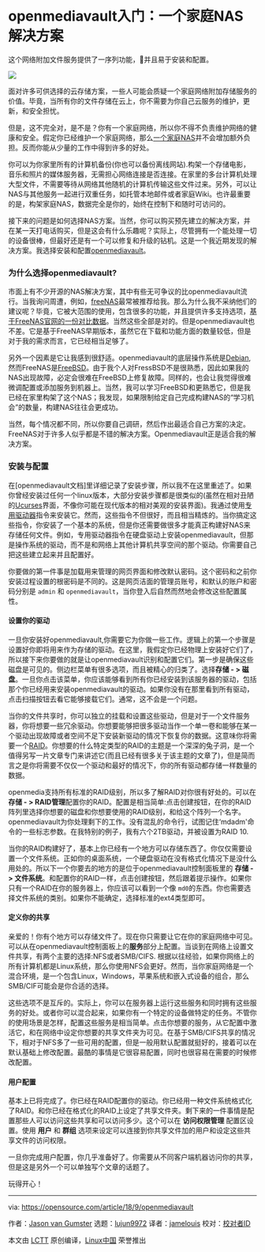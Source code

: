 openmediavault入门：一个家庭NAS解决方案
======
这个网络附加文件服务提供了一序列功能，并且易于安装和配置。

![](https://opensource.com/sites/default/files/styles/image-full-size/public/lead-images/bus-cloud.png?itok=vz0PIDDS)

面对许多可供选择的云存储方案，一些人可能会质疑一个家庭网络附加存储服务的价值。毕竟，当所有你的文件存储在云上，你不需要为你自己云服务的维护，更新，和安全担忧。

但是，这不完全对，是不是？你有一个家庭网络，所以你不得不负责维护网络的健康和安全。假定你已经维护一个家庭网络，那么[一个家庭NAS][1]并不会增加额外负担。反而你能从少量的工作中得到许多的好处。

你可以为你家里所有的计算机备份(你也可以备份离线网站).构架一个存储电影，音乐和照片的媒体服务器，无需担心网络连接是否连接。在家里的多台计算机处理大型文件，不需要等待从网络其他随机的计算机传输这些文件过来。另外，可以让NAS与其他服务一起进行双重任务，如托管本地邮件或者家庭Wiki。也许最重要的是，构架家庭NAS，数据完全是你的，始终在控制下和随时可访问的。

接下来的问题是如何选择NAS方案。当然，你可以购买预先建立的解决方案，并在某一天打电话购买，但是这会有什么乐趣呢？实际上，尽管拥有一个能处理一切的设备很棒，但最好还是有一个可以修复和升级的钻机。这是一个我近期发现的解决方案。我选择安装和配置[openmediavault][2]。

### 为什么选择openmediavault?

市面上有不少开源的NAS解决方案，其中有些无可争议的比openmediavault流行。当我询问周遭，例如，[freeNAS][3]最常被推荐给我。那么为什么我不采纳他们的建议呢？毕竟，它被大范围的使用，包含很多的功能，并且提供许多支持选项，[基于FreeNAS官网的一份对比数据][4]。当然这些全部是对的。但是openmediavault也不差。它是基于FreeNAS早期版本，虽然它在下载和功能方面的数量较低，但是对于我的需求而言，它已经相当足够了。

另外一个因素是它让我感到很舒适。openmediavault的底层操作系统是[Debian][5],然而FreeNAS是[FreeBSD][6]。由于我个人对FressBSD不是很熟悉，因此如果我的NAS出现故障，必定会很难在FreeBSD上修复故障。同样的，也会让我觉得很难微调配置或添加服务到机器上。当然，我可以学习FreeBSD和更熟悉它，但是我已经在家里构架了这个NAS；我发现，如果限制给定自己完成构建NAS的“学习机会”的数量，构建NAS往往会更成功。

当然，每个情况都不同，所以你要自己调研，然后作出最适合自己方案的决定。FreeNAS对于许多人似乎都是不错的解决方案。Openmediavault正是适合我的解决方案。

### 安装与配置

在[openmediavault文档]里详细记录了安装步骤，所以我不在这里重述了。如果你曾经安装过任何一个linux版本，大部分安装步骤都是很类似的(虽然在相对丑陋的[Ucurses][9]界面，不像你可能在现代版本的相对美观的安装界面)。我通过使用[专用驱动器][9]指令来安装它。然而，这些指令不但很好，而且相当精炼的。当你搞定这些指令，你安装了一个基本的系统，但是你还需要做很多才能真正构建好NAS来存储任何文件。例如，专用驱动器指令在硬盘驱动上安装openmediavault，但那是操作系统的驱动，而不是和网络上其他计算机共享空间的那个驱动。你需要自己把这些建立起来并且配置好。

你要做的第一件事是加载用来管理的网页界面和修改默认密码。这个密码和之前你安装过程设置的根密码是不同的。这是网页洁面的管理员账号，和默认的账户和密码分别是 `admin` 和 `openmediavault`，当你登入后自然而然地会修改这些配置属性。

#### 设置你的驱动

一旦你安装好openmediavault,你需要它为你做一些工作。逻辑上的第一个步骤是设置好你即将用来作为存储的驱动。在这里，我假定你已经物理上安装好它们了，所以接下来你要做的就是让openmediavault识别和配置它们。第一步是确保这些磁盘是可见的。侧边栏菜单有很多选项，而且被精心的归类了。选择**存储 - > 磁盘**。一旦你点击该菜单，你应该能够看到所有你已经安装到该服务器的驱动，包括那个你已经用来安装openmediavault的驱动。如果你没有在那里看到所有驱动，点击扫描按钮去看它能够接载它们。通常，这不会是一个问题。

当你的文件共享时，你可以独立的挂载和设置这些驱动，但是对于一个文件服务器，你将想要一些冗余驱动。你想要能够把很多驱动当作一个单一卷和能够在某一个驱动出现故障或者空间不足下安装新驱动的情况下恢复你的数据。这意味你将需要一个[RAID][10]。你想要的什么特定类型的RAID的主题是一个深深的兔子洞，是一个值得另写一片文章专门来讲述它(而且已经有很多关于该主题的文章了)，但是简而言之是你将需要不仅仅一个驱动和最好的情况下，你的所有驱动都存储一样数量的数据。

openmedia支持所有标准的RAID级别，所以多了解RAID对你很有好处的。可以在**存储 - > RAID管理**配置你的RAID。配置是相当简单:点击创建按钮，在你的RAID阵列里选择你想要的磁盘和你想要使用的RAID级别，和给这个阵列一个名字。openmediavault为你处理剩下的工作。没有混乱的命令行，试图记住‘mdadm'命令的一些标志参数。在我特别的例子，我有六个2TB驱动，并被设置为RAID 10.

当你的RAID构建好了，基本上你已经有一个地方可以存储东西了。你仅仅需要设置一个文件系统。正如你的桌面系统，一个硬盘驱动在没有格式化情况下是没什么用处的。所以下一个你要去的地方的是位于openmediavault控制面板里的 **存储 - > 文件系统**。和配置你的RAID一样，点击创建按钮，然后跟着提示操作。如果你只有一个RAID在你的服务器上，你应该可以看到一个像 `md0`的东西。你也需要选择文件系统的类别。如果你不能确定，选择标准的ext4类型即可。

#### 定义你的共享

亲爱的！你有个地方可以存储文件了。现在你只需要让它在你的家庭网络中可见。可以从在openmediavault控制面板上的**服务**部分上配置。当谈到在网络上设置文件共享，有两个主要的选择:NFS或者SMB/CIFS. 根据以往经验，如果你网络上的所有计算机都是Linux系统，那么你使用NFS会更好。然而，当你家庭网络是一个混合环境，是一个包含Linux，Windows，苹果系统和嵌入式设备的组合，那么SMB/CIF可能会是你合适的选择。

这些选项不是互斥的。实际上，你可以在服务器上运行这些服务和同时拥有这些服务的好处。或者你可以混合起来，如果你有一个特定的设备做特定的任务。不管你的使用场景是怎样，配置这些服务是相当简单。点击你想要的服务，从它配置中激活它，和在网络中设定你想要的共享文件夹为可见。在基于SMB/CIFS共享的情况下，相对于NFS多了一些可用的配置，但是一般用默认配置就挺好的，接着可以在默认基础上修改配置。最酷的事情是它很容易配置，同时也很容易在需要的时候修改配置。

#### 用户配置

基本上已将完成了。你已经在RAID配置你的驱动。你已经用一种文件系统格式化了RAID。和你已经在格式化的RAID上设定了共享文件夹。剩下来的一件事情是配置那些人可以访问这些共享和可以访问多少。这个可以在 **访问权限管理** 配置区设置。使用 **用户** 和 **群组** 选项来设定可以连接到你共享文件加的用户和设定这些共享文件的访问权限。

一旦你完成用户配置，你几乎准备好了。你需要从不同客户端机器访问你的共享，但是这是另外一个可以单独写个文章的话题了。

玩得开心！

--------------------------------------------------------------------------------

via: https://opensource.com/article/18/9/openmediavault

作者：[Jason van Gumster][a]
选题：[lujun9972](https://github.com/lujun9972)
译者：[jamelouis](https://github.com/jamelouis)
校对：[校对者ID](https://github.com/校对者ID)

本文由 [LCTT](https://github.com/LCTT/TranslateProject) 原创编译，[Linux中国](https://linux.cn/) 荣誉推出

[a]: https://opensource.com/users/mairin
[1]: https://opensource.com/article/18/8/automate-backups-raspberry-pi
[2]: https://openmediavault.org
[3]: https://freenas.org
[4]: http://www.freenas.org/freenas-vs-openmediavault/
[5]: https://www.debian.org/
[6]: https://www.freebsd.org/
[7]: https://openmediavault.readthedocs.io/en/latest/installation/index.html
[8]: https://invisible-island.net/ncurses/
[9]: https://openmediavault.readthedocs.io/en/latest/installation/via_iso.html
[10]: https://en.wikipedia.org/wiki/RAID
